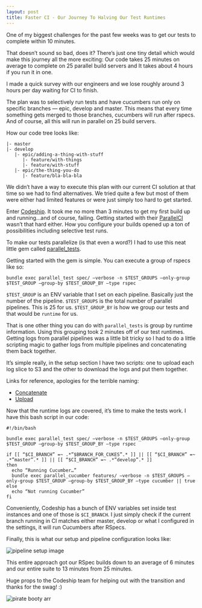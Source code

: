 ```yaml
---
layout: post
title: Faster CI - Our Journey To Halving Our Test Runtimes
---
```


One of my biggest challenges for the past few weeks was to get our tests to complete within 10 minutes.

That doesn’t sound so bad, does it? There’s just one tiny detail which would make this journey all the more exciting: Our code takes 25 minutes on average to complete on 25 parallel build servers and It takes about 4 hours if you run it in one.

I made a quick survey with our engineers and we lose roughly around 3 hours per day waiting for CI to finish.

The plan was to selectively run tests and have cucumbers run only on specific branches — epic, develop and master. This means that every time something gets merged to those branches, cucumbers will run after rspecs. And of course, all this will run in parallel on 25 build servers.

How our code tree looks like:

```
|- master
|- develop
   |- epic/adding-a-thing-with-stuff
      |- feature/with-things  
      |- feature/with-stuff
   |- epic/the-thing-you-do
      |- feature/bla-bla-bla
```

We didn’t have a way to execute this plan with our current CI solution at that time so we had to find alternatives. We tried quite a few but most of them were either had limited features or were just simply too hard to get started.

Enter [Codeship](https://codeship.com). It took me no more than 3 minutes to get my first build up and running…and of course, failing. Getting started with their [ParallelCI](https://codeship.com/features/parallelci) wasn’t that hard either. How you configure your builds opened up a ton of possibilities including selective test runs.

To make our tests parallelize (is that even a word?) I had to use this neat little gem called [parallel_tests](https://github.com/grosser/parallel_tests).

Getting started with the gem is simple. You can execute a group of rspecs like so:

```
bundle exec parallel_test spec/ —verbose -n $TEST_GROUPS —only-group $TEST_GROUP —group-by $TEST_GROUP_BY —type rspec
```

`$TEST_GROUP` is an ENV variable that I set on each pipeline. Basically just the number of the pipeline.
`$TEST_GROUPS` is the total number of parallel pipelines. This is 25 for us.
`$TEST_GROUP_BY` is how we group our tests and that would be `runtime` for us.

That is one other thing you can do with `parallel_tests` is group by runtime information. Using this grouping took 2 minutes off of our test runtimes. Getting logs from parallel pipelines was a little bit tricky so I had to do a little scripting magic to gather logs from multiple pipelines and concatenating them back together.

It’s simple really, in the setup section I have two scripts: one to upload each log slice to S3 and the other to download the logs and put them together.

Links for reference, apologies for the terrible naming:
- [Concatenate](https://gist.github.com/vincentpaca/667672d546105d5b9825)
- [Upload](https://gist.github.com/vincentpaca/193da337276e4e28dbed)

Now that the runtime logs are covered, it’s time to make the tests work. I have this bash script in our code:

```  
#!/bin/bash

bundle exec parallel_test spec/ —verbose -n $TEST_GROUPS —only-group $TEST_GROUP —group-by $TEST_GROUP_BY —type rspec

if [[ “$CI_BRANCH” =~ .*”$BRANCH_FOR_CUKES”.* ]] || [[ “$CI_BRANCH” =~ .*”master”.* ]] || [[ “$CI_BRANCH” =~ .*”develop”.* ]]
then
  echo “Running Cucumber…”
  bundle exec parallel_cucumber features/ —verbose -n $TEST_GROUPS —only-group $TEST_GROUP —group-by $TEST_GROUP_BY —type cucumber || true
else
  echo “Not running Cucumber”
fi
```

Conveniently, Codeship has a bunch of ENV variables set inside test instances and one of those is `$CI_BRANCH`. I just simply check if the current branch running in CI matches either master, develop or what I configured in the settings, it will run Cucumbers after RSpecs.

Finally, this is what our setup and pipeline configuration looks like:

![pipeline setup image](https://www.evernote.com/l/ABPYcj5L69FGtoh1C0nzC8_SNojoCqQt7BkB/image.png)

This entire approach got our RSpec builds down to an average of 6 minutes and our entire suite to 13 minutes from 25 minutes.

Huge props to the Codeship team for helping out with the transition and thanks for the swag! :)

![pirate booty arr](https://dl-web.dropbox.com/get/Camera%20Uploads/2015-09-16%2014.41.38.jpg?_subject_uid=10140526&w=AABkL54U4rcdvTGBK2o-ZmlhVj915PJO4_ryh1RUVPlv5Q)
